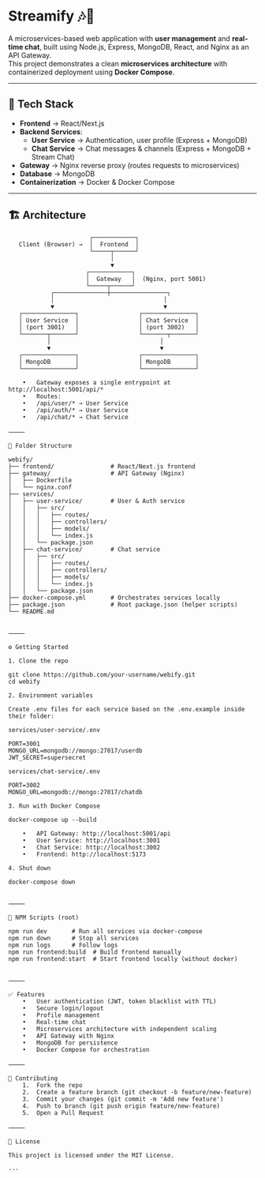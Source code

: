 # Streamify 🎶💬

A microservices-based web application with **user management** and **real-time chat**, built using Node.js, Express, MongoDB, React, and Nginx as an API Gateway.  
This project demonstrates a clean **microservices architecture** with containerized deployment using **Docker Compose**.

---

## 🚀 Tech Stack

- **Frontend** → React/Next.js
- **Backend Services**:
  - **User Service** → Authentication, user profile (Express + MongoDB)
  - **Chat Service** → Chat messages & channels (Express + MongoDB + Stream Chat)
- **Gateway** → Nginx reverse proxy (routes requests to microservices)
- **Database** → MongoDB
- **Containerization** → Docker & Docker Compose

---

## 🏗️ Architecture

```text
                       ┌────────────┐
   Client (Browser) →  │  Frontend  │
                       └─────┬──────┘
                             │
                             ▼
                      ┌────────────┐
                      │  Gateway   │  (Nginx, port 5001)
                      └─────┬──────┘
            ┌───────────────┼────────────────┐
            │                               │
            ▼                               ▼
   ┌───────────────┐                 ┌───────────────┐
   │ User Service  │                 │ Chat Service  │
   │ (port 3001)   │                 │ (port 3002)   │
   └───────┬───────┘                 └───────┬───────┘
           │                               │
           ▼                               ▼
   ┌───────────────┐                 ┌───────────────┐
   │ MongoDB       │                 │ MongoDB       │
   └───────────────┘                 └───────────────┘

	•	Gateway exposes a single entrypoint at http://localhost:5001/api/*
	•	Routes:
	•	/api/user/* → User Service
	•	/api/auth/* → User Service
	•	/api/chat/* → Chat Service

⸻

📂 Folder Structure

webify/
├── frontend/                # React/Next.js frontend
├── gateway/                 # API Gateway (Nginx)
│   ├── Dockerfile
│   └── nginx.conf
├── services/
│   ├── user-service/        # User & Auth service
│   │   ├── src/
│   │   │   ├── routes/
│   │   │   ├── controllers/
│   │   │   ├── models/
│   │   │   └── index.js
│   │   └── package.json
│   ├── chat-service/        # Chat service
│   │   ├── src/
│   │   │   ├── routes/
│   │   │   ├── controllers/
│   │   │   ├── models/
│   │   │   └── index.js
│   │   └── package.json
├── docker-compose.yml       # Orchestrates services locally
├── package.json             # Root package.json (helper scripts)
└── README.md


⸻

⚙️ Getting Started

1. Clone the repo

git clone https://github.com/your-username/webify.git
cd webify

2. Environment variables

Create .env files for each service based on the .env.example inside their folder:

services/user-service/.env

PORT=3001
MONGO_URL=mongodb://mongo:27017/userdb
JWT_SECRET=supersecret

services/chat-service/.env

PORT=3002
MONGO_URL=mongodb://mongo:27017/chatdb

3. Run with Docker Compose

docker-compose up --build

	•	API Gateway: http://localhost:5001/api
	•	User Service: http://localhost:3001
	•	Chat Service: http://localhost:3002
	•	Frontend: http://localhost:5173

4. Shut down

docker-compose down


⸻

📜 NPM Scripts (root)

npm run dev       # Run all services via docker-compose
npm run down      # Stop all services
npm run logs      # Follow logs
npm run frontend:build  # Build frontend manually
npm run frontend:start  # Start frontend locally (without docker)


⸻

✅ Features
	•	User authentication (JWT, token blacklist with TTL)
	•	Secure login/logout
	•	Profile management
	•	Real-time chat
	•	Microservices architecture with independent scaling
	•	API Gateway with Nginx
	•	MongoDB for persistence
	•	Docker Compose for orchestration

⸻

🤝 Contributing
	1.	Fork the repo
	2.	Create a feature branch (git checkout -b feature/new-feature)
	3.	Commit your changes (git commit -m 'Add new feature')
	4.	Push to branch (git push origin feature/new-feature)
	5.	Open a Pull Request

⸻

📄 License

This project is licensed under the MIT License.

---

